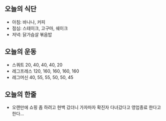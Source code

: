 ## 오늘의 식단
* 아침: 바나나, 커피
* 점심: 스테이크, 고구마, 쉐이크
* 저녁: 닭가슴살 볶음밥

## 오늘의 운동
* 스쿼트 20, 40, 40, 40, 20
* 레그프레스 120, 160, 160, 160, 160
* 레그머신 40, 55, 55, 50, 50, 45

## 오늘의 한줄
* 오랜만에 쇼핑 좀 하려고 현백 갔더니 가자마자 확진자 다녀갔다고 영업종료 한다고한다... 
